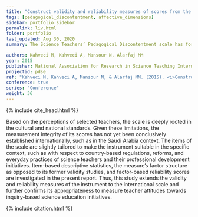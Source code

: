 ```yaml
---
title: "Construct validity and reliability measures of scores from the Science Teachers’ Pedagogical Discontentment (STPD) Scale"
tags: [pedagogical_discontentment, affective_dimensions]
sidebar: portfolio_sidebar
permalink: liv.html
folder: portfolio
last_updated: Aug 30, 2020
summary: The Science Teachers’ Pedagogical Discontentment scale has formerly been developed in the United States and used since 2006. This study utilizes this instrument in an international perspective.  

authors: Kahveci M, Kahveci A, Mansour N, Alarfaj MM
year: 2015
publisher: National Association for Research in Science Teaching International Conference (NARST)
projectid: pdse
ref: "Kahveci M, Kahveci A, Mansour N, & Alarfaj MM. (2015). <i>Construct validity and reliability measures of scores from the Science Teachers’ Pedagogical Discontentment (STPD) Scale</i>. Paper presented at the National Association for Research in Science Teaching International Conference (NARST). Chicago, IL, USA. April 11 - 14, 2015."
conference: true 
series: "Conference"
weight: 36
---
```


{% include cite_head.html %}

Based on the perceptions of selected teachers, the scale is deeply rooted in the cultural and national standards. Given these limitations, the measurement integrity of its scores has not yet been conclusively established internationally, such as in the Saudi Arabia context. The items of the scale are slightly tailored to make the instrument suitable in the specific context, such as with respect to country-based regulations, reforms, and everyday practices of science teachers and their professional development initiatives. Item-based descriptive statistics, the measure’s factor structure as opposed to its former validity studies, and factor-based reliability scores are investigated in the present report. Thus, this study extends the validity and reliability measures of the instrument to the international scale and further confirms its appropriateness to measure teacher attitudes towards inquiry-based science education initiatives.

{% include citation.html %}